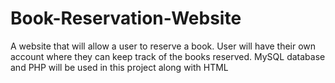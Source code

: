 # Book-Reservation-Website
A website that will allow a user to reserve a book. User will have their own account where they can keep track of the books reserved. MySQL database and PHP will be used in this project along with HTML
